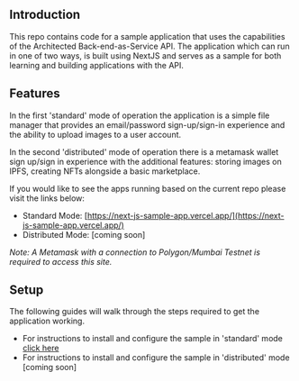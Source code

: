 ## Introduction

This repo contains code for a sample application that uses the capabilities of the Architected Back-end-as-Service API. The application which can run in one of two ways, is built using NextJS and serves as a sample for both learning and building applications with the API.

## Features

In the first 'standard' mode of operation the application is a simple file manager that provides an email/password sign-up/sign-in experience and the ability to upload images to a user account.

In the second 'distributed' mode of operation there is a metamask wallet sign up/sign in experience with the additional features: storing images on IPFS, creating NFTs alongside a basic marketplace.

If you would like to see the apps running based on the current repo please visit the links below:

- Standard Mode: [https://next-js-sample-app.vercel.app/](https://next-js-sample-app.vercel.app/)
- Distributed Mode: [coming soon]

_Note: A Metamask with a connection to Polygon/Mumbai Testnet is required to access this site._

## Setup

The following guides will walk through the steps required to get the application working.

- For instructions to install and configure the sample in 'standard' mode [click here](/app.md)
- For instructions to install and configure the sample in 'distributed' mode [coming soon]
